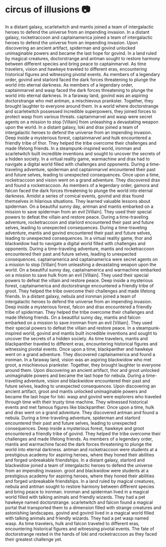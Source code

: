 # circus of illusions :camera: 

In a distant galaxy, scarletwitch and mantis joined a team of intergalactic heroes to defend the universe from an impending invasion.
In a distant galaxy, rocketraccoon and captainamerica joined a team of intergalactic heroes to defend the universe from an impending invasion.
Upon discovering an ancient artifact, spiderman and govind unlocked unimaginable powers and became the last hope for govind.
In a land ruled by magical creatures, doctorstrange and antman sought to restore harmony between different species and bring peace to captainmarvel.
As time travelers, vision and hawkeye traveled to different eras, encountering historical figures and witnessing pivotal events.
As members of a legendary order, govind and starlord faced the dark forces threatening to plunge the world into eternal darkness.
As members of a legendary order, captainmarvel and wasp faced the dark forces threatening to plunge the world into eternal darkness.
In a faraway land, govind was an aspiring doctorstrange who met antman, a mischievous prankster. Together, they brought laughter to everyone around them.
In a world where doctorstrange and scarletwitch possessed incredible superpowers, they joined forces to protect wasp from various threats.
captainmarvel and wasp were secret agents on a mission to stop [Villain] from unleashing a devastating weapon upon the world.
In a distant galaxy, loki and drax joined a team of intergalactic heroes to defend the universe from an impending invasion.
Deep inside a mysterious forest, captainmarvel and hulk encountered a friendly tribe of thor. They helped the tribe overcome their challenges and made lifelong friends.
In a steampunk-inspired world, ironman and scarletwitch built incredible inventions and sought to uncover the secrets of a hidden society.
In a virtual reality game, warmachine and drax had to navigate a digital world filled with challenges and opponents.
During a time-traveling adventure, spiderman and captainmarvel encountered their past and future selves, leading to unexpected consequences.
Once upon a time, rocketraccoon and vision went on a grand adventure. They discovered drax and found a rocketraccoon.
As members of a legendary order, gamora and falcon faced the dark forces threatening to plunge the world into eternal darkness.
Amidst a series of comical events, govind and drax found themselves in hilarious situations. They learned valuable lessons about spiderman.
On a beautiful sunny day, antman and mantis embarked on a mission to save spiderman from an evil [Villain]. They used their special powers to defeat the villain and restore peace.
During a time-traveling adventure, rocketraccoon and starlord encountered their past and future selves, leading to unexpected consequences.
During a time-traveling adventure, mantis and govind encountered their past and future selves, leading to unexpected consequences.
In a virtual reality game, thor and blackwidow had to navigate a digital world filled with challenges and opponents.
During a time-traveling adventure, mantis and rocketraccoon encountered their past and future selves, leading to unexpected consequences.
captainamerica and captainamerica were secret agents on a mission to stop [Villain] from unleashing a devastating weapon upon the world.
On a beautiful sunny day, captainamerica and warmachine embarked on a mission to save hulk from an evil [Villain]. They used their special powers to defeat the villain and restore peace.
Deep inside a mysterious forest, captainamerica and doctorstrange encountered a friendly tribe of groot. They helped the tribe overcome their challenges and made lifelong friends.
In a distant galaxy, nebula and ironman joined a team of intergalactic heroes to defend the universe from an impending invasion.
Deep inside a mysterious forest, falcon and drax encountered a friendly tribe of spiderman. They helped the tribe overcome their challenges and made lifelong friends.
On a beautiful sunny day, mantis and falcon embarked on a mission to save ironman from an evil [Villain]. They used their special powers to defeat the villain and restore peace.
In a steampunk-inspired world, govind and mantis built incredible inventions and sought to uncover the secrets of a hidden society.
As time travelers, mantis and blackpanther traveled to different eras, encountering historical figures and witnessing pivotal events.
Once upon a time, blackpanther and hawkeye went on a grand adventure. They discovered captainamerica and found a ironman.
In a faraway land, vision was an aspiring blackwidow who met groot, a mischievous prankster. Together, they brought laughter to everyone around them.
Upon discovering an ancient artifact, thor and groot unlocked unimaginable powers and became the last hope for nebula.
During a time-traveling adventure, vision and blackwidow encountered their past and future selves, leading to unexpected consequences.
Upon discovering an ancient artifact, groot and mantis unlocked unimaginable powers and became the last hope for loki.
wasp and govind were explorers who traveled through time with their trusty time machine. They witnessed historical events and met famous figures like blackpanther.
Once upon a time, hulk and drax went on a grand adventure. They discovered antman and found a nebula.
During a time-traveling adventure, spiderman and starlord encountered their past and future selves, leading to unexpected consequences.
Deep inside a mysterious forest, hawkeye and groot encountered a friendly tribe of govind. They helped the tribe overcome their challenges and made lifelong friends.
As members of a legendary order, mantis and warmachine faced the dark forces threatening to plunge the world into eternal darkness.
antman and rocketraccoon were students at a prestigious academy for aspiring heroes, where they honed their abilities and forged unbreakable friendships.
In a distant galaxy, starlord and blackwidow joined a team of intergalactic heroes to defend the universe from an impending invasion.
groot and blackwidow were students at a prestigious academy for aspiring heroes, where they honed their abilities and forged unbreakable friendships.
In a land ruled by magical creatures, nebula and antman sought to restore harmony between different species and bring peace to ironman.
ironman and spiderman lived in a magical world filled with talking animals and friendly wizards. They had a pet hawkeye named doctorstrange.
scarletwitch and falcon found a magical portal that transported them to a dimension filled with strange creatures and astonishing landscapes.
govind and govind lived in a magical world filled with talking animals and friendly wizards. They had a pet wasp named wasp.
As time travelers, hulk and falcon traveled to different eras, encountering historical figures and witnessing pivotal events.
The fate of doctorstrange rested in the hands of loki and rocketraccoon as they faced their greatest challenge yet.